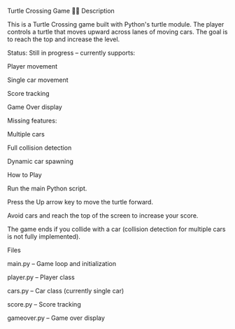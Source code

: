 Turtle Crossing Game 🐢🚗
Description

This is a Turtle Crossing game built with Python's turtle module. The player controls a turtle that moves upward across lanes of moving cars. The goal is to reach the top and increase the level.

Status: Still in progress – currently supports:

Player movement

Single car movement

Score tracking

Game Over display

Missing features:

Multiple cars

Full collision detection

Dynamic car spawning

How to Play

Run the main Python script.

Press the Up arrow key to move the turtle forward.

Avoid cars and reach the top of the screen to increase your score.

The game ends if you collide with a car (collision detection for multiple cars is not fully implemented).

Files

main.py – Game loop and initialization

player.py – Player class

cars.py – Car class (currently single car)

score.py – Score tracking

gameover.py – Game over display
